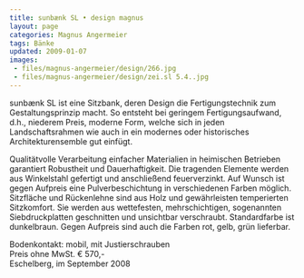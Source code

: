 ```yaml
---
title: sunbænk SL • design magnus
layout: page
categories: Magnus Angermeier
tags: Bänke
updated: 2009-01-07
images:
 - files/magnus-angermeier/design/266.jpg
 - files/magnus-angermeier/design/zei.sl 5.4..jpg
---
```


sunbænk SL ist eine Sitzbank, deren Design die Fertigungstechnik zum Gestaltungsprinzip macht. So entsteht bei geringem Fertigungsaufwand, d.h., niederem Preis, moderne Form, welche sich in jeden Landschaftsrahmen wie auch in ein modernes oder historisches Architekturensemble gut einfügt.

Qualitätvolle Verarbeitung einfacher Materialien in heimischen Betrieben garantiert Robustheit und Dauerhaftigkeit. Die tragenden Elemente werden aus Winkelstahl gefertigt und anschließend feuerverzinkt. Auf Wunsch ist gegen Aufpreis eine Pulverbeschichtung in verschiedenen Farben möglich.
Sitzfläche und Rückenlehne sind aus Holz und gewährleisten temperierten Sitzkomfort. Sie werden aus wettefesten, mehrschichtigen, sogenannten Siebdruckplatten geschnitten und unsichtbar verschraubt.
Standardfarbe ist dunkelbraun. Gegen Aufpreis sind auch die Farben rot, gelb, grün lieferbar.

Bodenkontakt: mobil, mit Justierschrauben  
Preis ohne MwSt.    € 570,-  
Eschelberg, im September 2008  
